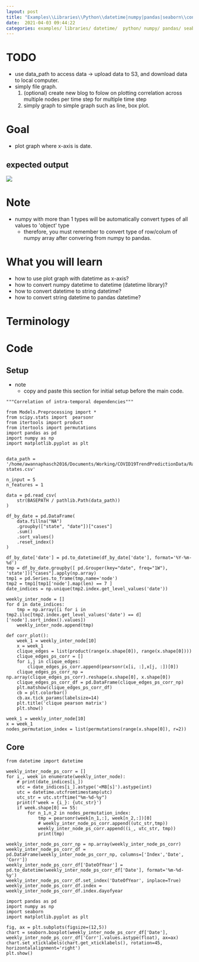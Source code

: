 ```yaml
---
layout: post
title: "Examples\\Libraries\\Python\\datetime|numpy|pandas|seaborn\\convert datetime between numpy and pandas"
date:  2021-04-03 09:44:22
categories: examples/ libraries/ datetime/  python/ numpy/ pandas/ seaborn/ visualization/
---
```


# TODO
* use data_path to access data -> upload data to S3, and download data to local computer.
* simply file graph. 
    1. (optional) create new blog to folow on plotting correlation across multiple nodes per time step for 
        multiple time step
    2. simply graph to simple graph such as line, box plot.

# Goal
* plot graph where x-axis is date. 

## expected output
![](https://firebasestorage.googleapis.com/v0/b/firescript-577a2.appspot.com/o/imgs%2Fapp%2FAdaptiveGraphStucture%2FFXhHw7bNd8.png?alt=media&token=c93fca9a-9f84-4e3a-ba07-980a698307b6)

# Note
* numpy with more than 1 types will be automatically convert types of all values to 'object' type
    * therefore, you must remember to convert type of row/colum of numpy array after convering from numpy to 
        pandas.

# What you will learn
* how to use plot graph with datetime as x-axis?
* how to convert numpy datetime to datetime (datetime library)?
* how to convert datetime to string datetime?
* how to convert string datetime to pandas datetime?

# Terminology

# Code 

## Setup
* note
    * copy and paste this section for initial setup before the main code.
```
"""Correlation of intra-temporal dependencies"""

from Models.Preprocessing import *
from scipy.stats import  pearsonr
from itertools import product
from itertools import permutations
import pandas as pd
import numpy as np
import matplotlib.pyplot as plt


data_path = '/home/awannaphasch2016/Documents/Working/COVID19TrendPredictionData/Raw/COVID19Cases/StateLevels/us-states.csv'

n_input = 5
n_features = 1

data = pd.read_csv(
    str(BASEPATH / pathlib.Path(data_path))
)  

df_by_date = pd.DataFrame(
    data.fillna("NA")
    .groupby(["state", "date"])["cases"]
    .sum()
    .sort_values()
    .reset_index()
)

df_by_date['date'] = pd.to_datetime(df_by_date['date'], format='%Y-%m-%d')
tmp = df_by_date.groupby([ pd.Grouper(key="date", freq="1W"), 'state'])["cases"].apply(np.array)
tmp1 = pd.Series.to_frame(tmp,name='node')
tmp2 = tmp1[tmp1['node'].map(len) == 7 ]
date_indices = np.unique(tmp2.index.get_level_values('date'))

weekly_inter_node = []
for d in date_indices:
    tmp = np.array([i for i in tmp2.iloc[tmp2.index.get_level_values('date') == d]['node'].sort_index().values])
    weekly_inter_node.append(tmp)

def corr_plot():
    week_1 = weekly_inter_node[10]
    x = week_1
    clique_edges = list(product(range(x.shape[0]), range(x.shape[0])))
    clique_edges_ps_corr = []
    for i,j in clique_edges:
        clique_edges_ps_corr.append(pearsonr(x[i, :],x[j, :])[0])
    clique_edges_ps_corr_np = np.array(clique_edges_ps_corr).reshape(x.shape[0], x.shape[0])
    clique_edges_ps_corr_df = pd.DataFrame(clique_edges_ps_corr_np)
    plt.matshow(clique_edges_ps_corr_df)
    cb = plt.colorbar()
    cb.ax.tick_params(labelsize=14)
    plt.title('clique pearson matrix')
    plt.show()

week_1 = weekly_inter_node[10]
x = week_1
nodes_permutation_index = list(permutations(range(x.shape[0]), r=2))

```
## Core
```
from datetime import datetime

weekly_inter_node_ps_corr = []
for i_, week in enumerate(weekly_inter_node):
    # print(date_indices[i_])
    utc = date_indices[i_].astype('<M8[s]').astype(int)
    utc = datetime.utcfromtimestamp(utc)
    utc_str = utc.strftime("%m-%d-%y")
    print(f'week = {i_}: {utc_str}')
    if week.shape[0] == 55:
        for n_1,n_2 in nodes_permutation_index:
            tmp = pearsonr(week[n_1,:], week[n_2,:])[0]
            # weekly_inter_node_ps_corr.append((utc_str,tmp))
            weekly_inter_node_ps_corr.append((i_, utc_str, tmp))
            print(tmp)

weekly_inter_node_ps_corr_np = np.array(weekly_inter_node_ps_corr)
weekly_inter_node_ps_corr_df = pd.DataFrame(weekly_inter_node_ps_corr_np, columns=['Index','Date', 'Corr'])
weekly_inter_node_ps_corr_df['DateOfYear'] = pd.to_datetime(weekly_inter_node_ps_corr_df['Date'], format='%m-%d-%y')
weekly_inter_node_ps_corr_df.set_index('DateOfYear', inplace=True)
weekly_inter_node_ps_corr_df.index = weekly_inter_node_ps_corr_df.index.dayofyear

import pandas as pd
import numpy as np
import seaborn
import matplotlib.pyplot as plt

fig, ax = plt.subplots(figsize=(12,5))
chart = seaborn.boxplot(weekly_inter_node_ps_corr_df['Date'], weekly_inter_node_ps_corr_df['Corr'].values.astype(float), ax=ax)
chart.set_xticklabels(chart.get_xticklabels(), rotation=45, horizontalalignment='right')
plt.show()

```

